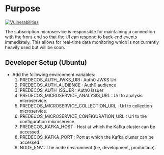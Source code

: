 # Purpose

[![Vulnerabilities](https://snyk.io/test/github/ThinkDeepTech/thinkdeep/master/badge.svg?targetFile=packages/deep-microservice-subscription/package.json)](https://snyk.io/test/github/ThinkDeepTech/thinkdeep/master?targetFile=packages/deep-microservice-subscription/package.json)

The subscription microservice is responsible for maintaining a connection with the
front-end so that the UI can respond to back-end events immediately. This allows for real-time data
monitoring which is not currently heavily used but will be soon.

## Developer Setup (Ubuntu)
- Add the following environment variables:
    1. PREDECOS_AUTH_JWKS_URI : Auth0 JWKS Uri
    1. PREDECOS_AUTH_AUDIENCE : Auth0 audience
    1. PREDECOS_AUTH_ISSUER : Auth0 Issuer
    1. PREDECOS_MICROSERVICE_ANALYSIS_URL : Url to analysis microservice.
    1. PREDECOS_MICROSERVICE_COLLECTION_URL : Url to collection microservice.
    1. PREDECOS_MICROSERVICE_CONFIGURATION_URL : Url to the configuration microservice.
    1. PREDECOS_KAFKA_HOST : Host at which the Kafka cluster can be accessed.
    1. PREDECOS_KAFKA_PORT : Port at which the Kafka cluster can be accessed.
    1. NODE_ENV : The node environment (i.e, development, production).
